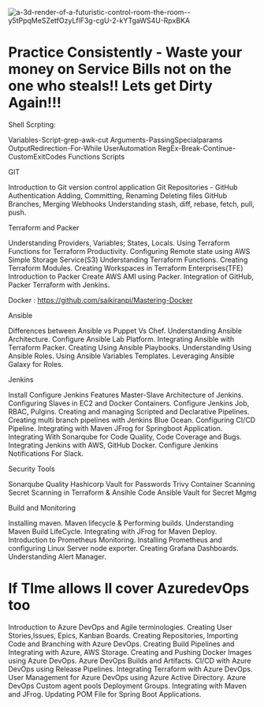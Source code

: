 ![a-3d-render-of-a-futuristic-control-room-the-room--y5tPpqMeSZetfOzyLflF3g-cgU-2-kYTgaWS4U-RpxBKA](https://github.com/user-attachments/assets/38ca28bb-2c31-473d-9213-e18049acdda3)

# Practice Consistently - Waste your money on Service Bills not on the one who steals!! Lets get Dirty Again!!!

Shell Scrpting: 

Variables-Script-grep-awk-cut
Arguments-PassingSpecialparams
OutputRedirection-For-While
UserAutomation
RegEx-Break-Continue-CustomExitCodes
Functions 
Scripts 

GIT

Introduction to Git version control application
Git Repositories -  GitHub Authentication
Adding, Committing, Renaming Deleting files
GitHub Branches, Merging Webhooks
Understanding stash, diff, rebase, fetch, pull, push.

Terraform and Packer 

Understanding Providers, Variables; States, Locals.
Using Terraform Functions for Terraform Productivity.
Configuring Remote state using AWS Simple Storage Service(S3)
Understanding Terraform Functions.
Creating Terraform Modules.
Creating Workspaces in Terraform Enterprises(TFE)
Introduction to Packer
Create AWS AMI using Packer.
Integration of GitHub, Packer  Terraform with Jenkins.

Docker : https://github.com/saikiranpi/Mastering-Docker

Ansible 

Differences between Ansible vs Puppet Vs Chef.
Understanding Ansible Architecture.
Configure Ansible Lab Platform.
Integrating Ansible with Terraform  Packer.
Creating Using Ansible Playbooks.
Understanding   Using Ansible Roles.
Using Ansible Variables  Templates.
Leveraging Ansible Galaxy for Roles.

Jenkins

Install  Configure Jenkins
Features  Master-Slave Architecture of Jenkins.
Configuring Slaves in EC2 and Docker Containers.
Configure Jenkins Job, RBAC, Pulgins.
Creating and managing Scripted and Declarative Pipelines.
Creating multi branch pipelines with Jenkins Blue Ocean.
Configuring CI/CD Pipeline.
Integrating with Maven JFrog for Springboot Application.
Integrating With Sonarqube for Code Quality, Code Coverage and Bugs.
Integrating Jenkins with AWS, GitHub  Docker.
Configure Jenkins Notifications For Slack.

Security Tools

Sonarqube Quality
Hashicorp Vault for Passwords
Trivy Container Scanning
Secret Scanning in Terraform & Ansihle Code
Ansible Vault for Secret Mgmg

Build  and Monitoring

Installing maven.
Maven lifecycle & Performing builds.
Understanding Maven Build LifeCycle.
Integrating with JFrog for Maven Deploy.
Introduction to Prometheus Monitoring.
Installing Prometheus and configuring Linux Server node exporter.
Creating Grafana Dashboards.
Understanding Alert Manager.

# If TIme allows Il cover AzuredevOps too

Introduction to Azure DevOps and Agile terminologies.
Creating User Stories,Issues, Epics, Kanban Boards.
Creating Repositories, Importing Code and Branching with Azure
DevOps.
Creating Build Pipelines and Integrating with Azure, AWS Storage.
Creating and Pushing Docker Images using Azure DevOps.
Azure DevOps Builds and Artifacts.
CI/CD with Azure DevOps using Release Pipelines.
Integrating Terraform with Azure DevOps.
User Management for Azure DevOps using Azure Active Directory.
Azure DevOps Custom agent pools  Deployment Groups.
Integrating with Maven and JFrog.
Updating POM File for Spring Boot Applications.



